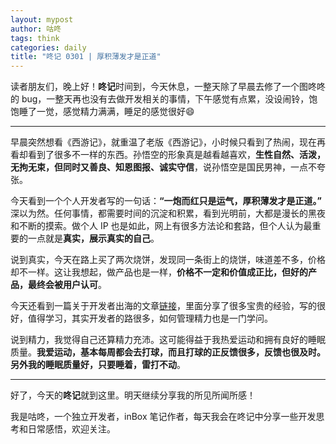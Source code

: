 ```yaml
---
layout: mypost
author: 咕咚
tags: think
categories: daily
title: "咚记 0301 | 厚积薄发才是正道"
---
```


读者朋友们，晚上好！**咚记**时间到，今天休息，一整天除了早晨去修了一个图咚咚的 bug，一整天再也没有去做开发相关的事情，下午感觉有点累，没设闹铃，饱饱睡了一觉，感觉精力满满，睡足的感觉很好😄

---

早晨突然想看《西游记》，就重温了老版《西游记》，小时候只看到了热闹，现在再看却看到了很多不一样的东西。孙悟空的形象真是越看越喜欢，**生性自然、活泼，无拘无束，但同时又善良、知恩图报、诚实守信**，说孙悟空是国民男神，一点不夸张。

今天看到一个个人开发者写的一句话：**“一炮而红只是运气，厚积薄发才是正道。”** 深以为然。任何事情，都需要时间的沉淀和积累，看到光明前，大都是漫长的黑夜和不断的摸索。做个人 IP 也是如此，网上有很多方法论和套路，但个人认为最重要的一点就是**真实，展示真实的自己**。

说到真实，今天在路上买了两次烧饼，发现同一条街上的烧饼，味道差不多，价格却不一样。这让我想起，做产品也是一样，**价格不一定和价值成正比，但好的产品，最终会被用户认可**。

今天还看到一篇关于开发者出海的文章[链接](https://mp.weixin.qq.com/s/M9azT28FO_W2OEPoCPjSmg )，里面分享了很多宝贵的经验，写的很好，值得学习，其实开发者的路很多，如何管理精力也是一门学问。

说到精力，我觉得自己还算精力充沛。这可能得益于我热爱运动和拥有良好的睡眠质量。**我爱运动，基本每周都会去打球，而且打球的正反馈很多，反馈也很及时。另外我的睡眠质量好，只要睡着，雷打不动**。

---

好了，今天的**咚记**就到这里。明天继续分享我的所见所闻所感！
 
我是咕咚，一个独立开发者，inBox 笔记作者，每天我会在咚记中分享一些开发思考和日常感悟，欢迎关注。
